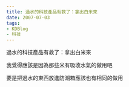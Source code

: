 ```yaml
---
title: 過水的科技產品有救了：拿出白米來
date: 2007-07-03
tags:
- KDBlog
- 科技
---
```

過水的科技產品有救了：拿出白米來



我覺得應該是因為那些米有吸收水氣的做用吧

要是把過水的東西放進防潮箱應該也有相同的做用

